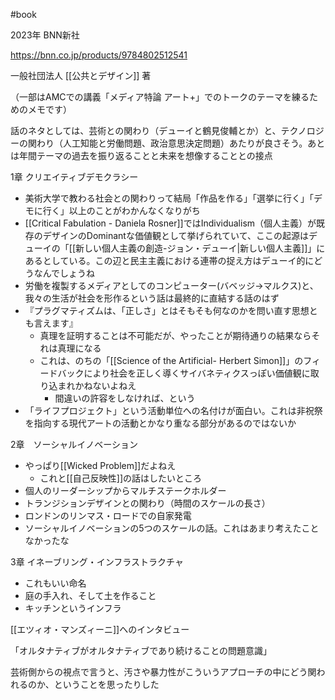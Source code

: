 #book 

2023年 BNN新社

https://bnn.co.jp/products/9784802512541

一般社団法人 [[公共とデザイン]] 著

（一部はAMCでの講義「メディア特論 アート+」でのトークのテーマを練るためのメモです）

話のネタとしては、芸術との関わり（デューイと鶴見俊輔とか）と、テクノロジーの関わり（人工知能と労働問題、政治意思決定問題）あたりが良さそう。あとは年間テーマの過去を振り返ることと未来を想像することとの接点

1章 クリエイティブデモクラシー

- 美術大学で教わる社会との関わりって結局「作品を作る」「選挙に行く」「デモに行く」以上のことがわかんなくなりがち
- [[Critical Fabulation - Daniela Rosner]]ではIndividualism（個人主義）が既存のデザインのDominantな価値観として挙げられていて、ここの起源はデューイの「[[新しい個人主義の創造-ジョン・デューイ|新しい個人主義]]」にあるとしている。この辺と民主主義における連帯の捉え方はデューイ的にどうなんでしょうね
- 労働を複製するメディアとしてのコンピューター(バベッジ→マルクス)と、我々の生活が社会を形作るという話は最終的に直結する話のはず
- 『プラグマティズムは、「正しさ」とはそもそも何なのかを問い直す思想とも言えます』
	- 真理を証明することは不可能だが、やったことが期待通りの結果ならそれは真理になる
	- これは、のちの「[[Science of the Artificial- Herbert Simon]]」のフィードバックにより社会を正しく導くサイバネティクスっぽい価値観に取り込まれかねないよねえ
		- 間違いの許容をしなければ、という
- 「ライフプロジェクト」という活動単位への名付けが面白い。これは非祝祭を指向する現代アートの活動とかなり重なる部分があるのではないか

2章　ソーシャルイノベーション

- やっぱり[[Wicked Problem]]だよねえ
	- これと[[自己反映性]]の話はしたいところ
- 個人のリーダーシップからマルチステークホルダー
- トランジションデザインとの関わり（時間のスケールの長さ）
- ロンドンのリンマス・ロードでの自家発電
- ソーシャルイノベーションの5つのスケールの話。これはあまり考えたことなかったな

3章 イネーブリング・インフラストラクチャ　

- これもいい命名
- 庭の手入れ、そして土を作ること
- キッチンというインフラ

[[エツィオ・マンズィーニ]]へのインタビュー

「オルタナティブがオルタナティブであり続けることの問題意識」


芸術側からの視点で言うと、汚さや暴力性がこういうアプローチの中にどう関われるのか、ということを思ったりした